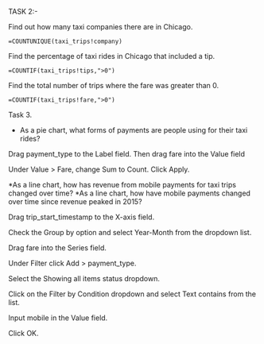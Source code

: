 TASK 2:- 


Find out how many taxi companies there are in Chicago.
```
=COUNTUNIQUE(taxi_trips!company)
```

Find the percentage of taxi rides in Chicago that included a tip.
````
=COUNTIF(taxi_trips!tips,">0")
````

Find the total number of trips where the fare was greater than 0.
````
=COUNTIF(taxi_trips!fare,">0")

````


Task 3.

* As a pie chart, what forms of payments are people using for their taxi rides?

Drag payment_type to the Label field. Then drag fare into the Value field 

Under Value > Fare, change Sum to Count. Click Apply.



*As a line chart, how has revenue from mobile payments for taxi trips changed over time?
*As a line chart, how have mobile payments changed over time since revenue peaked in 2015?



Drag trip_start_timestamp to the X-axis field.

Check the Group by option and select Year-Month from the dropdown list.

Drag fare into the Series field.

Under Filter click Add > payment_type.

Select the Showing all items status dropdown.

Click on the Filter by Condition dropdown and select Text contains from the list.

Input mobile in the Value field.

Click OK.





